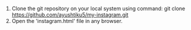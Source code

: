 1. Clone the git repository on your local system using command: git clone https://github.com/ayushtiku5/my-instagram.git
2. Open the 'instagram.html' file in any browser.